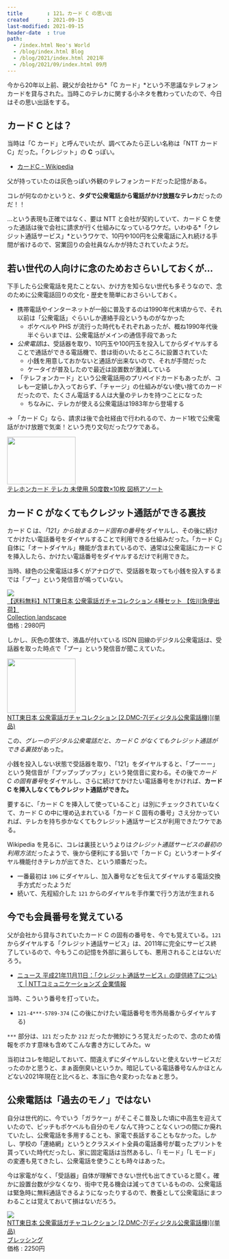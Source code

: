 ```yaml
---
title        : 121。カード C の思い出
created      : 2021-09-15
last-modified: 2021-09-15
header-date  : true
path:
  - /index.html Neo's World
  - /blog/index.html Blog
  - /blog/2021/index.html 2021年
  - /blog/2021/09/index.html 09月
---
```


今から20年以上前、親父が会社から*「C カード」*という不思議なテレフォンカードを貸与された。当時このテレカに関する小ネタを教わっていたので、今日はその思い出話をする。

## カード C とは？

当時は「C カード」と呼んでいたが、調べてみたら正しい名称は「NTT カード C」だった。「クレジット」の **C** っぽい。

- [カードC - Wikipedia](https://ja.wikipedia.org/wiki/%E3%82%AB%E3%83%BC%E3%83%89C)

父が持っていたのは灰色っぽい外観のテレフォンカードだった記憶がある。

コレが何なのかというと、**タダで公衆電話から電話がかけ放題なテレカ**だったのだ！！

…という表現も正確ではなく、要は NTT と会社が契約していて、カード C を使った通話は後で会社に請求が行く仕組みになっているワケだ。いわゆる*「クレジット通話サービス」*というワケで、10円や100円を公衆電話に入れ続ける手間が省けるので、営業回りの会社員なんかが持たされていたようだ。

## 若い世代の人向けに念のためおさらいしておくが…

下手したら公衆電話を見たことない、かけ方を知らない世代も多そうなので、念のために公衆電話回りの文化・歴史を簡単におさらいしておく。

- 携帯電話やインターネットが一般に普及するのは1990年代末頃からで、それ以前は「公衆電話」ぐらいしか連絡手段というものがなかった
  - ポケベルや PHS が流行った時代もそれぞれあったが、概ね1990年代後半ぐらいまでは、公衆電話がメインの通信手段であった
- *公衆電話*は、受話器を取り、10円玉や100円玉を投入してからダイヤルすることで通話ができる電話機で、昔は街のいたるところに設置されていた
  - 小銭を用意しておかないと通話が出来ないので、それが手間だった
  - ケータイが普及したので最近は設置数が激減している
- 「テレフォンカード」という公衆電話用のプリペイドカードもあったが、コレも一定額しか入っておらず、「チャージ」の仕組みがない使い捨てのカードだったので、たくさん電話する人は大量のテレカを持つことになった
  - ちなみに、テレカが使える公衆電話は1983年から登場する

→ 「カード C」なら、請求は後で会社経由で行われるので、カード1枚で公衆電話がかけ放題で気楽！という売り文句だったワケである。

<div class="ad-amazon">
  <div class="ad-amazon-image">
    <a href="https://www.amazon.co.jp/dp/B079K4FWYL?tag=neos21-22&amp;linkCode=osi&amp;th=1&amp;psc=1">
      <img src="https://m.media-amazon.com/images/I/51Zw5q2lqlL._SL160_.jpg" width="160" height="111">
    </a>
  </div>
  <div class="ad-amazon-info">
    <div class="ad-amazon-title">
      <a href="https://www.amazon.co.jp/dp/B079K4FWYL?tag=neos21-22&amp;linkCode=osi&amp;th=1&amp;psc=1">テレホンカード テレカ 未使用 50度数×10枚 図柄アソート</a>
    </div>
  </div>
</div>

## カード C がなくてもクレジット通話ができる裏技

カード C は、*「121」から始まるカード固有の番号*をダイヤルし、その後に続けてかけたい電話番号をダイヤルすることで利用できる仕組みだった。「カード C」自体に「オートダイヤル」機能が含まれているので、通常は公衆電話にカード C を挿入したら、かけたい電話番号をダイヤルするだけで利用できた。

当時、緑色の公衆電話は多くがアナログで、受話器を取っても小銭を投入するまでは「プー」という発信音が鳴っていない。

<div class="ad-rakuten">
  <div class="ad-rakuten-image">
    <a href="https://hb.afl.rakuten.co.jp/hgc/g00t6712.waxycea0.g00t6712.waxyd0a0/?pc=https%3A%2F%2Fitem.rakuten.co.jp%2Fcollection-landscape%2F10000937%2F&amp;m=http%3A%2F%2Fm.rakuten.co.jp%2Fcollection-landscape%2Fi%2F10000937%2F">
      <img src="https://thumbnail.image.rakuten.co.jp/@0_mall/collection-landscape/cabinet/imgrc0081212065.jpg?_ex=128x128">
    </a>
  </div>
  <div class="ad-rakuten-info">
    <div class="ad-rakuten-title">
      <a href="https://hb.afl.rakuten.co.jp/hgc/g00t6712.waxycea0.g00t6712.waxyd0a0/?pc=https%3A%2F%2Fitem.rakuten.co.jp%2Fcollection-landscape%2F10000937%2F&amp;m=http%3A%2F%2Fm.rakuten.co.jp%2Fcollection-landscape%2Fi%2F10000937%2F">【送料無料】NTT東日本 公衆電話ガチャコレクション 4種セット 【佐川急便出荷】</a>
    </div>
    <div class="ad-rakuten-shop">
      <a href="https://hb.afl.rakuten.co.jp/hgc/g00t6712.waxycea0.g00t6712.waxyd0a0/?pc=https%3A%2F%2Fwww.rakuten.co.jp%2Fcollection-landscape%2F&amp;m=http%3A%2F%2Fm.rakuten.co.jp%2Fcollection-landscape%2F">Collection landscape</a>
    </div>
    <div class="ad-rakuten-price">価格 : 2980円</div>
  </div>
</div>

しかし、灰色の筐体で、液晶が付いている ISDN 回線のデジタル公衆電話は、受話器を取った時点で「プー」という発信音が聞こえていた。

<div class="ad-amazon">
  <div class="ad-amazon-image">
    <a href="https://www.amazon.co.jp/dp/B0824BXT2D?tag=neos21-22&amp;linkCode=osi&amp;th=1&amp;psc=1">
      <img src="https://m.media-amazon.com/images/I/41xMdC1EfiL._SL160_.jpg" width="160" height="127">
    </a>
  </div>
  <div class="ad-amazon-info">
    <div class="ad-amazon-title">
      <a href="https://www.amazon.co.jp/dp/B0824BXT2D?tag=neos21-22&amp;linkCode=osi&amp;th=1&amp;psc=1">NTT東日本 公衆電話ガチャコレクション [2.DMC-7(ディジタル公衆電話機)](単品)</a>
    </div>
  </div>
</div>

この、*グレーのデジタル公衆電話だと、カード C がなくてもクレジット通話ができる裏技*があった。

小銭を投入しない状態で受話器を取り、「121」をダイヤルすると、「プーーー」という発信音が「プップップップッ」という発信音に変わる。その後で*カード C の固有番号*をダイヤルし、さらに続けてかけたい電話番号をかければ、**カード C を挿入しなくてもクレジット通話ができた。**

要するに、「カード C を挿入して使っていること」は別にチェックされていなくて、カード C の中に埋め込まれている「カード C 固有の番号」さえ分かっていれば、テレカを持ち歩かなくてもクレジット通話サービスが利用できたワケである。

Wikipedia を見るに、コレは裏技というよりは*クレジット通話サービスの最初の利用方法*だったようで、後から便利にする狙いで「カード C」というオートダイヤル機能付きテレカが出てきた、という順番だった。

- 一番最初は `106` にダイヤルし、加入番号などを伝えてダイヤルする電話交換手方式だったようだ
- 続いて、先程紹介した `121` からのダイヤルを手作業で行う方法が生まれる

## 今でも会員番号を覚えている

父が会社から貸与されていたカード C の固有の番号を、今でも覚えている。`121` からダイヤルする「クレジット通話サービス」は、2011年に完全にサービス終了しているので、今もうこの記憶を外部に漏らしても、悪用されることはないだろう。

- [ニュース 平成21年11月11日：「クレジット通話サービス」の提供終了について | NTTコミュニケーションズ 企業情報](https://www.ntt.com/about-us/press-releases/news/article/2009/20091111.html)

当時、こういう番号を打っていた。

- `121-4***-5789-374` (この後にかけたい電話番号を市外局番からダイヤルする)

`***` 部分は、`121` だったか `212` だったか微妙にうろ覚えだったので、念のため情報をボカす意味も含めてこんな書き方にしてみた。ｗ

当初はコレを暗記しておいて、間違えずにダイヤルしないと使えないサービスだったのかと思うと、まぁ面倒臭いというか。暗記している電話番号なんかほとんどない2021年現在と比べると、本当に色々変わったなぁと思う。

## 公衆電話は「過去のモノ」ではない

自分は世代的に、今でいう「ガラケー」がそこそこ普及した頃に中高生を迎えていたので、ピッチもポケベルも自分のモノなんて持つことなくいつの間にか廃れていたし、公衆電話を多用することも、家電で長話することもなかった。しかし、学校の「連絡網」というとクラスメイト全員の電話番号が載ったプリントを貰っていた時代だったし、家に固定電話は当然あるし、「i モード」「L モード」の変遷も見てきたし、公衆電話を使うことも時々はあった。

今は家電がなく、「受話器」自体が理解できない世代も出てきていると聞く。確かに設置台数が少なくなり、街中で見る機会は減ってきているものの、公衆電話は緊急時に無料通話できるようになったりするので、教養として公衆電話にまつわることは覚えておいて損はないだろう。

<div class="ad-rakuten">
  <div class="ad-rakuten-image">
    <a href="https://hb.afl.rakuten.co.jp/hgc/g00tmue2.waxyc20c.g00tmue2.waxyd995/?pc=https%3A%2F%2Fitem.rakuten.co.jp%2Fblessing%2Futrwj1fk26yz3qbs%2F&amp;m=http%3A%2F%2Fm.rakuten.co.jp%2Fblessing%2Fi%2F10514032%2F">
      <img src="https://thumbnail.image.rakuten.co.jp/@0_mall/blessing/cabinet/img0_mil1/oht_15/remval_7/utrwj1fk26yz3qbs.jpg?_ex=128x128">
    </a>
  </div>
  <div class="ad-rakuten-info">
    <div class="ad-rakuten-title">
      <a href="https://hb.afl.rakuten.co.jp/hgc/g00tmue2.waxyc20c.g00tmue2.waxyd995/?pc=https%3A%2F%2Fitem.rakuten.co.jp%2Fblessing%2Futrwj1fk26yz3qbs%2F&amp;m=http%3A%2F%2Fm.rakuten.co.jp%2Fblessing%2Fi%2F10514032%2F">NTT東日本 公衆電話ガチャコレクション [2.DMC-7(ディジタル公衆電話機)](単品)</a>
    </div>
    <div class="ad-rakuten-shop">
      <a href="https://hb.afl.rakuten.co.jp/hgc/g00tmue2.waxyc20c.g00tmue2.waxyd995/?pc=https%3A%2F%2Fwww.rakuten.co.jp%2Fblessing%2F&amp;m=http%3A%2F%2Fm.rakuten.co.jp%2Fblessing%2F">ブレッシング</a>
    </div>
    <div class="ad-rakuten-price">価格 : 2250円</div>
  </div>
</div>

